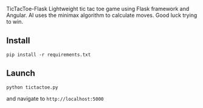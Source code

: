 TicTacToe-Flask
Lightweight tic tac toe game using Flask framework and Angular.  AI uses the minimax algorithm to calculate moves.  Good luck
trying to win.

## Install
```
pip install -r requirements.txt
```

## Launch
```
python tictactoe.py
```

and navigate to `http://localhost:5000`




